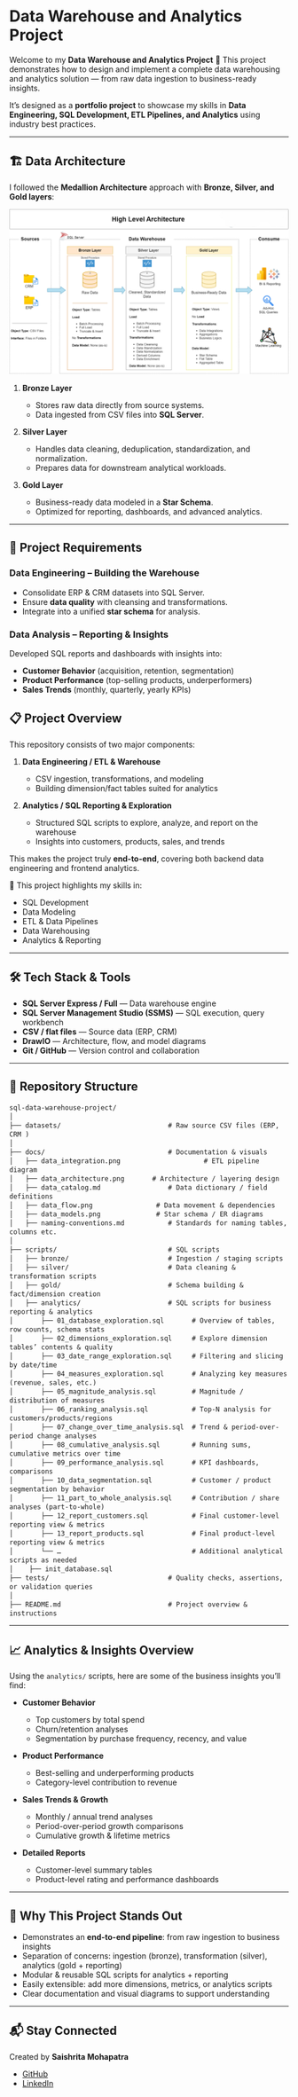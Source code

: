 # Data Warehouse and Analytics Project

Welcome to my **Data Warehouse and Analytics Project** 🚀
This project demonstrates how to design and implement a complete data warehousing and analytics solution — from raw data ingestion to business-ready insights.

It’s designed as a **portfolio project** to showcase my skills in **Data Engineering, SQL Development, ETL Pipelines, and Analytics** using industry best practices.

---

## 🏗️ Data Architecture

I followed the **Medallion Architecture** approach with **Bronze, Silver, and Gold layers**:

![Data Architecture](docs/data_architecture.png)

1. **Bronze Layer**

   * Stores raw data directly from source systems.
   * Data ingested from CSV files into **SQL Server**.

2. **Silver Layer**

   * Handles data cleaning, deduplication, standardization, and normalization.
   * Prepares data for downstream analytical workloads.

3. **Gold Layer**

   * Business-ready data modeled in a **Star Schema**.
   * Optimized for reporting, dashboards, and advanced analytics.

---

## 🚀 Project Requirements

### Data Engineering – Building the Warehouse

* Consolidate ERP & CRM datasets into SQL Server.
* Ensure **data quality** with cleansing and transformations.
* Integrate into a unified **star schema** for analysis.

### Data Analysis – Reporting & Insights

Developed SQL reports and dashboards with insights into:

* **Customer Behavior** (acquisition, retention, segmentation)
* **Product Performance** (top-selling products, underperformers)
* **Sales Trends** (monthly, quarterly, yearly KPIs)



## 📋 Project Overview

This repository consists of two major components:

1. **Data Engineering / ETL & Warehouse**

   * CSV ingestion, transformations, and modeling
   * Building dimension/fact tables suited for analytics

2. **Analytics / SQL Reporting & Exploration**

   * Structured SQL scripts to explore, analyze, and report on the warehouse
   * Insights into customers, products, sales, and trends

This makes the project truly **end-to-end**, covering both backend data engineering and frontend analytics.

🎯 This project highlights my skills in:

* SQL Development
* Data Modeling
* ETL & Data Pipelines
* Data Warehousing
* Analytics & Reporting

---

## 🛠️ Tech Stack & Tools

* **SQL Server Express / Full** — Data warehouse engine
* **SQL Server Management Studio (SSMS)** — SQL execution, query workbench
* **CSV / flat files** — Source data (ERP, CRM)
* **DrawIO** — Architecture, flow, and model diagrams
* **Git / GitHub** — Version control and collaboration

---

## 📂 Repository Structure

```
sql-data-warehouse-project/
│
├── datasets/                           # Raw source CSV files (ERP, CRM )
│
├── docs/                               # Documentation & visuals
│   ├── data_integration.png                     # ETL pipeline diagram
│   ├── data_architecture.png       # Architecture / layering design
│   ├── data_catalog.md                 # Data dictionary / field definitions
│   ├── data_flow.png                # Data movement & dependencies
│   ├── data_models.png              # Star schema / ER diagrams
│   ├── naming-conventions.md           # Standards for naming tables, columns etc.
│
├── scripts/                            # SQL scripts
│   ├── bronze/                         # Ingestion / staging scripts
│   ├── silver/                         # Data cleaning & transformation scripts
│   ├── gold/                           # Schema building & fact/dimension creation
│   ├── analytics/                      # SQL scripts for business reporting & analytics
│       ├── 01_database_exploration.sql       # Overview of tables, row counts, schema stats
│       ├── 02_dimensions_exploration.sql     # Explore dimension tables’ contents & quality
│       ├── 03_date_range_exploration.sql     # Filtering and slicing by date/time
│       ├── 04_measures_exploration.sql       # Analyzing key measures (revenue, sales, etc.)
│       ├── 05_magnitude_analysis.sql         # Magnitude / distribution of measures
│       ├── 06_ranking_analysis.sql           # Top-N analysis for customers/products/regions
│       ├── 07_change_over_time_analysis.sql  # Trend & period-over-period change analyses
│       ├── 08_cumulative_analysis.sql        # Running sums, cumulative metrics over time
│       ├── 09_performance_analysis.sql       # KPI dashboards, comparisons
│       ├── 10_data_segmentation.sql          # Customer / product segmentation by behavior
│       ├── 11_part_to_whole_analysis.sql     # Contribution / share analyses (part-to-whole)
│       ├── 12_report_customers.sql           # Final customer-level reporting view & metrics
│       ├── 13_report_products.sql            # Final product-level reporting view & metrics
│       └── …                                 # Additional analytical scripts as needed
│    ├── init_database.sql
├── tests/                              # Quality checks, assertions, or validation queries
│
├── README.md                           # Project overview & instructions
```

---

## 📈 Analytics & Insights Overview

Using the `analytics/` scripts, here are some of the business insights you’ll find:

* **Customer Behavior**

  * Top customers by total spend
  * Churn/retention analyses
  * Segmentation by purchase frequency, recency, and value

* **Product Performance**

  * Best-selling and underperforming products
  * Category-level contribution to revenue

* **Sales Trends & Growth**

  * Monthly / annual trend analyses
  * Period-over-period growth comparisons
  * Cumulative growth & lifetime metrics

* **Detailed Reports**

  * Customer-level summary tables
  * Product-level rating and performance dashboards

---


## 🎯 Why This Project Stands Out

* Demonstrates an **end-to-end pipeline**: from raw ingestion to business insights
* Separation of concerns: ingestion (bronze), transformation (silver), analytics (gold + reporting)
* Modular & reusable SQL scripts for analytics + reporting
* Easily extensible: add more dimensions, metrics, or analytics scripts
* Clear documentation and visual diagrams to support understanding

---

## 📬 Stay Connected

Created by **Saishrita Mohapatra**

* [GitHub](https://github.com/Saishrita)
* [LinkedIn](https://www.linkedin.com/in/saishrita-mohapatra-10a943272/)


